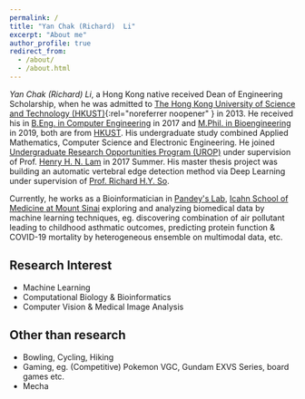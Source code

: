 ```yaml
---
permalink: /
title: "Yan Chak (Richard)  Li"
excerpt: "About me"
author_profile: true
redirect_from: 
  - /about/
  - /about.html
---
```



*Yan Chak (Richard)  Li*, a Hong Kong native received Dean of Engineering Scholarship, when he was admitted to [The Hong Kong University of Science and Technology (HKUST)](https://hkust.edu.hk/){:rel="noreferrer noopener" } in 2013.
He received his in [B.Eng. in Computer Engineering](http://cpeg.ust.hk/cgi-bin/eng/index.php) in 2017 and [M.Phil. in Bioengineering](https://bien.ust.hk/) in 2019, both are from [HKUST](https://www.ust.hk/).
His undergraduate study combined Applied Mathematics, Computer Science and Electronic Engineering. He joined [Undergraduate Research Opportunities Program (UROP)](https://urop.ust.hk/) under supervision of Prof. [Henry H. N. Lam](https://facultyprofiles.hkust.edu.hk/profiles.php?profile=henry-hei-ning-lam-kehlam) in 2017 Summer. His master thesis project was building an automatic vertebral edge detection method via Deep Learning under supervision of [Prof. Richard H.Y. So](https://www.ieda.ust.hk/dfaculty/so/).

Currently, he works as a Bioinformatician in [Pandey's Lab](https://gpandeylab.org/), [Icahn School of Medicine at Mount Sinai](https://icahn.mssm.edu/) exploring and analyzing biomedical data by machine learning techniques, eg. discovering combination of air pollutant leading to childhood asthmatic outcomes, predicting protein function & COVID-19 mortality by heterogeneous ensemble on multimodal data, etc.

Research Interest
------
* Machine Learning
* Computational Biology & Bioinformatics
* Computer Vision & Medical Image Analysis

Other than research
------
* Bowling, Cycling, Hiking
* Gaming, eg. (Competitive) Pokemon VGC, Gundam EXVS Series, board games etc.
* Mecha





